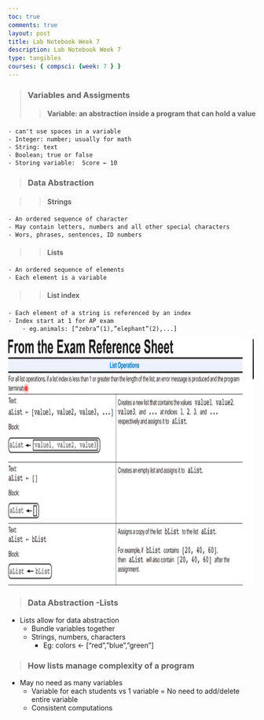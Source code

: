 ```yaml
---
toc: true
comments: true
layout: post
title: Lab Notebook Week 7
description: Lab Notebook Week 7
type: tangibles
courses: { compsci: {week: 7 } }
---
```



> ### Variables and Assigments
> > #### Variable: an abstraction inside a program that can hold a value
    - can't use spaces in a variable
    - Integer: number; usually for math
    - String: text
    - Boolean; true or false
    - Storing variable:  Score ← 10

> ### Data Abstraction

> > #### Strings
    - An ordered sequence of character
    - May contain letters, numbers and all other special characters
    - Wors, phrases, sentences, ID numbers

> > #### Lists
    - An ordered sequence of elements
    - Each element is a variable

> > #### List index
    - Each element of a string is referenced by an index
    - Index start at 1 for AP exam
        - eg.animals: [“zebra”(1),”elephant”(2),...]


<img src="images/vadfvf.png" width="500" height="500">


> ### Data Abstraction -Lists

- Lists allow for data abstraction
    - Bundle variables together
    - Strings, numbers, characters 
        - Eg: colors ← [“red”,”blue”,”green”]

> ### How lists manage complexity of a program

- May no need as many variables
    - Variable for each students vs 1 variable
    = No need to add/delete entire variable
    - Consistent computations











